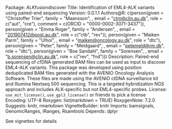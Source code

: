 Package: ALKfusiondiscover
Title: Identification of EML4-ALK variants using paired-end sequencing
Version: 0.0.1.1
Authors@R: 
    c(person(given = "Christoffer Trier", family = "Maansson", , email = "ctm@clin.au.dk", role = c("aut", "cre"),
           comment = c(ORCID = "0000-0002-3071-3437")),
    person(given = "Emma Roger", family = "Andersen", , email = "201907412@post.au.dk", role = c("ctb", "rev")),
    person(given = "Maiken Parm", family = "Ulhoi", , email = "maiken@oncology.au.dk", role = "dtc"),
    person(given = "Peter", family = "Meldgaard", , email = "petemeld@rm.dk", role = "dtc"),
    person(given = "Boe Sandahl", family = "Sorensen", , email = "b.sorensen@clin.au.dk", role = c("rev", "fnd")))
Description: Paired-end sequencing of cfDNA generated BAM files can be used as input to
  discover EML4-ALK variants. This package was developed using position deduplicated BAM
  files generated with the AVENIO Oncology Analysis Software. These files are made using
  the AVENIO ctDNA surveillance kit and Illumina Nextseq 500 sequencing. This is a targeted 
  hybridization NGS approach and includes ALK-specific but not EML4-specific probes. 
License: `use_mit_license()`, `use_gpl3_license()` or friends to pick a
    license
Encoding: UTF-8
Roxygen: list(markdown = TRUE)
RoxygenNote: 7.2.0
Suggests: 
    knitr,
    rmarkdown
VignetteBuilder: knitr
Imports: 
    bamsignals,
    GenomicRanges,
    IRanges,
    Rsamtools
Depends:
  dplyr
        

See vignettes for details

